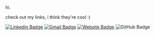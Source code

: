 hi. 

check out my links, i think they're cool :)

[![Linkedin Badge](https://img.shields.io/badge/-isabellaenriquez-blue?style=flat&logo=Linkedin&logoColor=white&link=https://www.linkedin.com/in/isabellaenriquez/)](https://www.linkedin.com/in/isabellaenriquez/)
[![Gmail Badge](https://img.shields.io/badge/-isabellapenriquez-c14438?style=flat&logo=Gmail&logoColor=white&link=mailto:isabellapenriquez@gmail.com)](mailto:isabellapenriquez@gmail.com)
[![Website Badge](https://img.shields.io/badge/-www.isabellaenriquez.com-121212?style=flat&logo=Google-Chrome&logoColor=white&link=https://www.isabellaenriquez.com)](https://www.isabellaenriquez.com)
![GitHub Badge](https://img.shields.io/github/followers/isabellaenriquez?label=follow%20me%20%3A%29&style=social)

